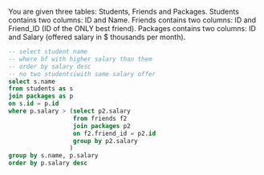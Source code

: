 You are given three tables: Students, Friends and Packages. Students contains two columns: ID and Name. Friends contains two columns: ID and Friend_ID (ID of the ONLY best friend). Packages contains two columns: ID and Salary (offered salary in $ thousands per month).

```sql
-- select student name
-- where bf with higher salary than them
-- order by salary desc
-- no two studentsiwith same salary offer
select s.name
from students as s
join packages as p
on s.id = p.id
where p.salary > (select p2.salary 
                  from friends f2
                  join packages p2
                  on f2.friend_id = p2.id
                  group by p2.salary
                 )
group by s.name, p.salary
order by p.salary desc

```
